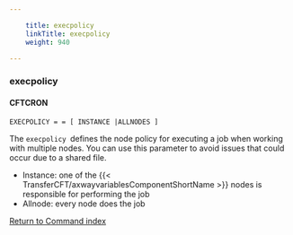```yaml
---

    title: execpolicy
    linkTitle: execpolicy
    weight: 940

---
```

### execpolicy

#### CFTCRON

`EXECPOLICY = = [ INSTANCE |ALLNODES ]`

The <span class="code">`execpolicy `</span>defines the node policy for executing a job when working with multiple nodes. You can use this parameter to avoid issues that could occur due to a shared file.

- Instance: one of the {{< TransferCFT/axwayvariablesComponentShortName >}} nodes is responsible for performing the job
- Allnode: every node does the job

[Return to Command index](../../)
